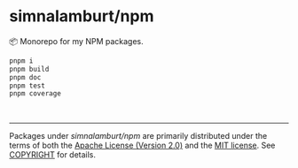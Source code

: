 simnalamburt/npm
========
📦 Monorepo for my NPM packages.

```bash
pnpm i
pnpm build
pnpm doc
pnpm test
pnpm coverage
```

&nbsp;

--------

Packages under *simnalamburt/npm* are primarily distributed under the terms of
both the [Apache License (Version 2.0)] and the [MIT license]. See [COPYRIGHT]
for details.

[MIT license]: LICENSE-MIT
[Apache License (Version 2.0)]: LICENSE-APACHE
[COPYRIGHT]: COPYRIGHT
